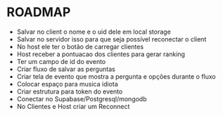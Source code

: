 # ROADMAP

- Salvar no client o nome e o uid dele em local storage
- Salvar no servidor isso para que seja possível reconectar o client
- No host ele ter o botão de carregar clientes
- Host receber a pontuacao dos clientes para gerar ranking
- Ter um campo de id do evento 
- Criar fluxo de salvar as perguntas
- Criar tela de evento que mostra a pergunta e opções durante o fluxo
- Colocar espaço para musica idiota
- Criar estrutura para token do evento
- Conectar no Supabase/Postgresql/mongodb 
- No Clientes e Host criar um Reconnect